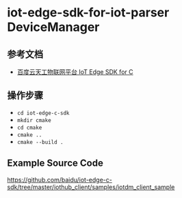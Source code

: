 # iot-edge-sdk-for-iot-parser DeviceManager

## 参考文档

* [百度云天工物联网平台 IoT Edge SDK for C](https://github.com/baidu/iot-edge-c-sdk)

## 操作步骤

* `cd iot-edge-c-sdk`
* `mkdir cmake`
* `cd cmake`
* `cmake ..`
* `cmake --build .`

## Example Source Code

https://github.com/baidu/iot-edge-c-sdk/tree/master/iothub_client/samples/iotdm_client_sample
